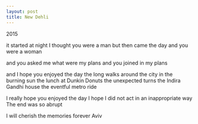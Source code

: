 ```yaml
---
layout: post
title: New Dehli
---
```


2015

it started at night
I thought you were a man
but then came the day
and you were a woman

and you asked me what were my plans
and you joined in my plans

and I hope you enjoyed the day
the long walks around the city
in the burning sun
the lunch at Dunkin Donuts
the unexpected turns
the Indira Gandhi house
the eventful metro ride

I really hope you enjoyed the day
I hope I did not act in an inappropriate way
The end was so abrupt

I will cherish the memories forever
Aviv

